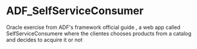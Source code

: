 # ADF_SelfServiceConsumer
Oracle exercise from ADF's framework official guide , a web app called SelfServiceConsumere where the clientes chooses products from a catalog and decides to acquire it or not
